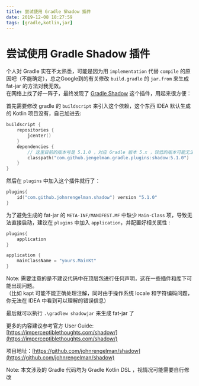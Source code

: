 ```yaml
---
title: 尝试使用 Gradle Shadow 插件
date: 2019-12-08 18:27:59
tags: [gradle,kotlin,jar]
---
```


# 尝试使用 Gradle Shadow 插件

个人对 Gradle 实在不太熟悉，可能是因为用 `implementation` 代替 `compile` 的原因吧（不能确定），总之Google到的有关修改 `build.gradle` 的 `jar.from` 来生成 fat-jar 的方法对我无效。  
在网络上找了好一阵子，最终发现了 [Gradle Shadow] 这个插件，用起来很方便：

首先需要修改 gradle 的 `buildscript` 来引入这个依赖，这个东西 IDEA 默认生成的 Kotlin 项目没有，自己加进去:
```kotlin
buildscript {
    repositories {
        jcenter()
    }
    dependencies {
        // 这里目前的版本号是 5.1.0 ，对应 Gradle 版本 5.x ，较低的版本可能无法使用
        classpath("com.github.jengelman.gradle.plugins:shadow:5.1.0")
    }
}
```
然后在 `plugins` 中加入这个插件就行了：
```kotlin
plugins{
    id("com.github.johnrengelman.shadow") version "5.1.0"
}
```

为了避免生成的 fat-jar 的 `META-INF/MANIFEST.MF` 中缺少 `Main-Class` 项，导致无法直接启动，建议在 `plugins` 中加入 `application`，并配置好相关属性 :
```kotlin
plugins{
    application
}

application {
    mainClassName = "yours.MainKt"
}
```
Note: 需要注意的是不建议代码中在顶层包进行任何声明，这在一些插件和库下可能出现问题。  
（比如 kapt 可能不能正确处理注解，同时由于操作系统 locale 和字符编码问题，你无法在 IDEA 中看到可以理解的错误信息）

最后就可以执行 `.\gradlew shadowjar` 来生成 fat-jar 了

更多的内容建议参考官方 User Guide: [https://imperceptiblethoughts.com/shadow/](https://imperceptiblethoughts.com/shadow/)

项目地址：[https://github.com/johnrengelman/shadow](https://github.com/johnrengelman/shadow)

Note: 本文涉及的 Gradle 代码均为 Gradle Kotlin DSL ，视情况可能需要自行修改




[Gradle Shadow]: https://github.com/johnrengelman/shadow